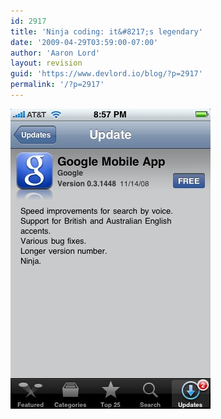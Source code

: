 ```yaml
---
id: 2917
title: 'Ninja coding: it&#8217;s legendary'
date: '2009-04-29T03:59:00-07:00'
author: 'Aaron Lord'
layout: revision
guid: 'https://www.devlord.io/blog/?p=2917'
permalink: '/?p=2917'
---
```


<p class="mobile-photo"><a href="/assets/img/2011/10/photo-765386.jpg"><img src="/assets/img/2011/10/photo-765386.jpg?w=200" border="0" alt="" /></a></p><div class="blogger-post-footer"><img width='1' height='1' src="https://www.devlord.io/blog/2009/04/29/ninja-coding-its-legendary/"' /></div>